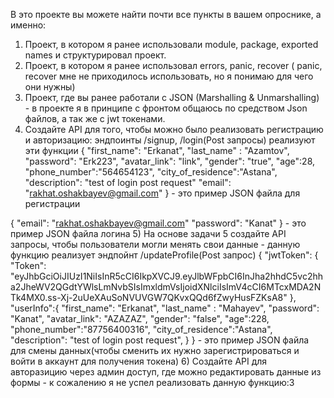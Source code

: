 В это проекте вы можете найти почти все пункты в вашем опроснике, а именно:
1) Проект, в котором я ранее использовали module, package, exported names и структурировал проект.
2) Проект, в котором я ранее использовал errors, panic, recover ( panic, recover мне не приходилось использовать, но я понимаю для чего они нужны)
3) Проект, где вы ранее  работали с JSON (Marshalling & Unmarshalling) - в проекте я в принципе с фронтом общаюсь по средством Json файлов,  а так же с jwt токенами.
4) Создайте API для того, чтобы можно было реализовать регистрацию и авторизацию: эндпоинты /signup, /login(Post запросы) реализуют эти функции
{
    "first_name": "Erkanat",
    "last_name" : "Azamtov",
    "password": "Erk223",
    "avatar_link": "link",
    "gender": "true",
    "age":28,
    "phone_number":"564654123",
    "city_of_residence":"Astana",
    "description": "test of login post request"
    "email": "rakhat.oshakbayev@gmail.com"
} - это пример JSON файла для регистрации

{
    "email": "rakhat.oshakbayev@gmail.com"
    "password": "Kanat"
} - это пример JSON файла логина
5) На основе задачи 5 создайте API запросы, чтобы пользователи могли менять свои данные - данную функцию реализует эндпойнт /updateProfile(Post запрос)
{
    "jwtToken": {
        "Token": "eyJhbGciOiJIUzI1NiIsInR5cCI6IkpXVCJ9.eyJlbWFpbCI6InJha2hhdC5vc2hha2JheWV2QGdtYWlsLmNvbSIsImxldmVsIjoidXNlciIsImV4cCI6MTcxMDA2NTk4MX0.ss-Xj-2uUeXAuSoNVUVGW7QKvxQQd6fZwyHusFZKsA8"
    },
    "userInfo":{
        "first_name": "Erkanat",
        "last_name" : "Mahayev",
        "password": "Kanat",
        "avatar_link": "AZAZAZ",
        "gender": "false",
        "age":228,
        "phone_number":"87756400316",
        "city_of_residence":"Astana",
        "description": "test of login post request",
        }
} - это пример JSON файла для смены данных(чтобы сменить их нужно зарегистрироваться и войти в аккаунт для получения токена)
6) Создайте API для авторазицию через админ доступ, где можно редактировать данные из формы - к сожалению я не успел реализовать данную функцию:3
